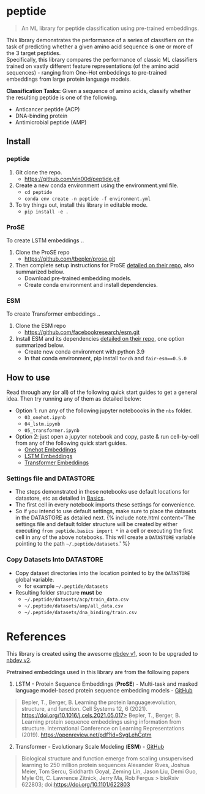 # peptide
> An ML library for peptide classification using pre-trained embeddings.


This library demonstrates the performance of a series of classifiers on the task of predicting whether a given amino acid sequence is one or more of the 3 target peptides.<br>
Specifically, this library compares the performance of classic ML classifiers trained on vastly different feature representations (of the amino acid sequences) - ranging from One-Hot embeddings to pre-trained embeddings from large protein language models.

**Classification Tasks:** Given a sequence of amino acids, classify whether the resulting peptide is one of the following.
- Anticancer peptide (ACP)
- DNA-binding protein
- Antimicrobial peptide (AMP)

## Install

### peptide
1. Git clone the repo.
    - https://github.com/vin00d/peptide.git
2. Create a new conda environment using the environment.yml file.
    - `cd peptide`
    - `conda env create -n peptide -f environment.yml`
3. To try things out, install this library in editable mode.
    - `pip install -e .`

### ProSE
To create LSTM embeddings ..
1. Clone the ProSE repo
    - https://github.com/tbepler/prose.git
2. Then complete setup instructions for ProSE [detailed on their repo](https://github.com/tbepler/prose#setup-instructions), also summarized below.
    - Download pre-trained embedding models.
    - Create conda environment and install dependencies.

### ESM
To create Transformer embeddings ..
1. Clone the ESM repo
    - https://github.com/facebookresearch/esm.git
2. Install ESM and its dependencies [detailed on their repo](https://github.com/facebookresearch/esm#usage-), one option summarized below.
    - Create new conda environment with python 3.9
    - In that conda environment, pip install `torch` and `fair-esm==0.5.0`

## How to use

Read through any (or all) of the following quick start guides to get a general idea. Then try running any of them as detailed below:
- Option 1: run any of the following jupyter noteboooks in the `nbs` folder.
    - `03_onehot.ipynb`
    - `04_lstm.ipynb`
    - `05_transformer.ipynb`
- Option 2: just open a jupyter notebook and copy, paste & run cell-by-cell from any of the following quick start guides.
    - [Onehot Embeddings](/peptide/onehot.html)
    - [LSTM Embeddings](/peptide/lstm.html)
    - [Transformer Embeddings](/peptide/transformer.html)

### Settings file and DATASTORE

- The steps demonstrated in these notebooks use default locations for datastore, etc as detailed in [Basics](/peptide/basics.html).
- The first cell in every notebook imports these settings for convenience.
- So if you intend to use default settings, make sure to place the datasets in the DATASTORE as detailed next.
{% include note.html content='The settings file and default folder structure will be created by either executing `from peptide.basics import *` in a cell or executing the first cell in any of the above notebooks. This will create a `DATASTORE` variable pointing to the path `~/.peptide/datasets`.' %}

### Copy Datasets Into DATASTORE

- Copy dataset directories into the location pointed to by the `DATASTORE` global variable.
    - for example `~/.peptide/datasets`
- Resulting folder structure **must** be
    - `~/.peptide/datasets/acp/train_data.csv`
    - `~/.peptide/datasets/amp/all_data.csv`
    - `~/.peptide/datasets/dna_binding/train.csv`
    

# References

This library is created using the awesome [nbdev v1](https://nbdev1.fast.ai/), soon to be upgraded to [nbdev v2](https://www.fast.ai/2022/07/28/nbdev-v2/).

Pretrained embeddings used in this library are from the following papers

1. LSTM - Protein Sequence Embeddings (**ProSE**) - Multi-task and masked language model-based protein sequence embedding models - [GitHub](https://github.com/tbepler/prose)
> Bepler, T., Berger, B. Learning the protein language:evolution, structure, and function. Cell Systems 12, 6 (2021). https://doi.org/10.1016/j.cels.2021.05.017> Bepler, T., Berger, B. Learning protein sequence embeddings using information from structure. International Conference on Learning Representations (2019). https://openreview.net/pdf?id=SygLehCqtm
2. Transformer - Evolutionary Scale Modeling (**ESM**) - [GitHub](https://github.com/facebookresearch/esm)
> Biological structure and function emerge from scaling unsupervised learning to 250 million protein sequences Alexander Rives, Joshua Meier, Tom Sercu, Siddharth Goyal, Zeming Lin, Jason Liu, Demi Guo, Myle Ott, C. Lawrence Zitnick, Jerry Ma, Rob Fergus
    > bioRxiv 622803; doi:https://doi.org/10.1101/622803
